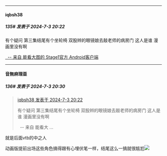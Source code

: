 ﻿
*****

####  iqbsh38  
##### 135#       发表于 2024-7-3 20:22

有个疑问 第三集结尾有个坐轮椅 双股辫的眼镜娘去敲老师的病房门 这人是谁 漫画里没有啊

[  -- 来自 能看大图的 Stage1官方 Android客户端](https://www.coolapk.com/apk/140634)


*****

####  音無麻理亜  
##### 136#       发表于 2024-7-3 20:30

<blockquote><a href="httphttps://bbs.saraba1st.com/2b/forum.php?mod=redirect&amp;goto=findpost&amp;pid=65471120&amp;ptid=2114507" target="_blank">iqbsh38 发表于 2024-7-3 20:22</a>

有个疑问 第三集结尾有个坐轮椅 双股辫的眼镜娘去敲老师的病房门 这人是谁 漫画里没有啊

  -- 来自 能看大 ...</blockquote>
就是后面vtb的中之人

动画版提前出场这些角色搞得跟有心埋伏笔一样，结尾这么一搞就很尴尬<img src="https://static.saraba1st.com/image/smiley/face2017/002.png" referrerpolicy="no-referrer">

